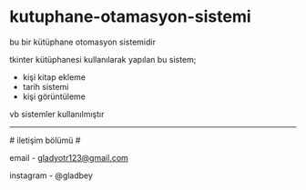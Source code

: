 # kutuphane-otamasyon-sistemi


bu bir kütüphane otomasyon sistemidir

tkinter kütüphanesi kullanılarak yapılan bu sistem;
- kişi kitap ekleme
- tarih sistemi
- kişi görüntüleme

vb sistemler kullanılmıştır 
 <hr>
# iletişim bölümü #
 
email - gladyotr123@gmail.com

instagram - @gladbey
